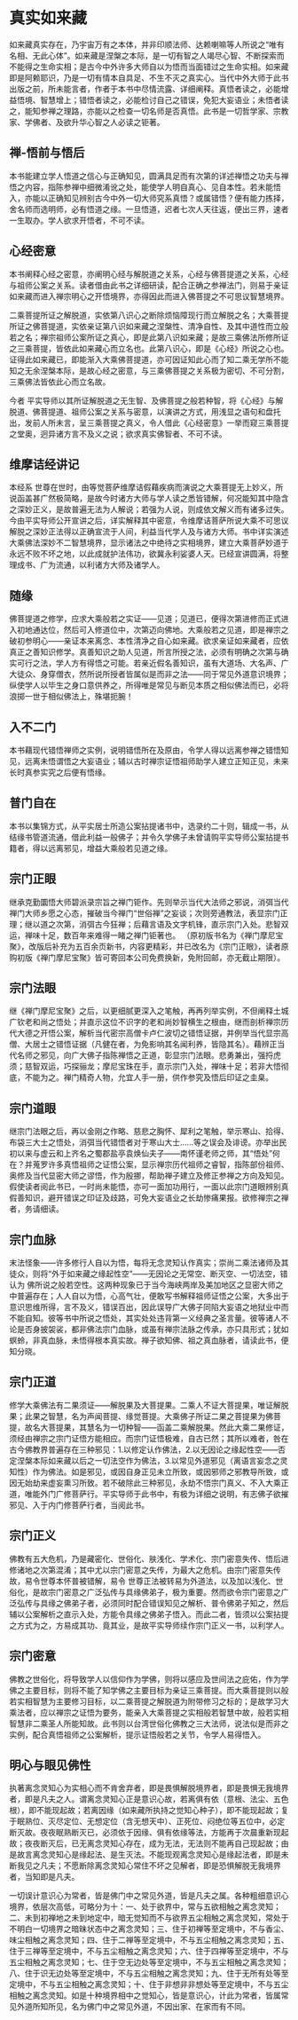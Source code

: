 # 真实如来藏

如来藏真实存在，乃宇宙万有之本体，并非印顺法师、达赖喇嘛等人所说之“唯有名相、无此心体”。如来藏是涅槃之本际，是一切有智之人竭尽心智、不断探索而不能得之生命实相；是古今中外许多大师自以为悟而当面错过之生命实相。如来藏即是阿赖耶识，乃是一切有情本自具足、不生不灭之真实心。当代中外大师于此书出版之前，所未能言者，作者于本书中尽情流露、详细阐释。真悟者读之，必能增益悟境、智慧增上；错悟者读之，必能检讨自己之错误，免犯大妄语业；未悟者读之，能知参禅之理路，亦能以之检查一切名师是否真悟。此书是一切哲学家、宗教家、学佛者、及欲升华心智之人必读之钜著。

## 禅-悟前与悟后

本书能建立学人悟道之信心与正确知见，圆满具足而有次第的详述禅悟之功夫与禅悟之内容，指陈参禅中细微淆讹之处，能使学人明自真心、见自本性。若未能悟入，亦能以正确知见辨别古今中外一切大师究系真悟？或属错悟？便有能力拣择，舍名师而选明师，必有悟道之缘。一旦悟道，迟者七次人天往返，便出三界，速者一生取办。学人欲求开悟者，不可不读。

## 心经密意

本书阐释心经之密意，亦阐明心经与解脱道之关系，心经与佛菩提道之关系，心经与祖师公案之关系。读者借由此书之详细研读，配合正确之参禅法门，则易于亲证如来藏而进入禅宗明心之开悟境界，亦得因此而进入佛菩提之不可思议智慧境界。

二乘菩提所证之解脱道，实依第八识心之断除烦恼障现行而立解脱之名；大乘菩提所证之佛菩提道，实依亲证第八识如来藏之涅槃性、清净自性、及其中道性而立般若之名；禅宗祖师公案所证之真心，即是此第八识如来藏；是故三乘佛法所修所证之三乘菩提，皆依此如来藏心而立名也。此第八识心，即是《心经》所说之心也。证得此如来藏已，即能渐入大乘佛菩提道，亦可因证知此心而了知二乘无学所不能知之无余涅槃本际，是故心经之密意，与三乘佛菩提之关系极为密切、不可分割，三乘佛法皆依此心而立名故。

今者 平实导师以其所证解脱道之无生智、及佛菩提之般若种智，将《心经》与解脱道、佛菩提道、祖师公案之关系与密意，以演讲之方式，用浅显之语句和盘托出，发前人所未言，呈三乘菩提之真义，令人借此《心经密意》一举而窥三乘菩提之堂奥，迥异诸方言不及义之说；欲求真实佛智者、不可不读。

## 维摩诘经讲记

本经系 世尊在世时，由等觉菩萨维摩诘假藉疾病而演说之大乘菩提无上妙义，所说函盖甚广然极简略，是故今时诸方大师与学人读之悉皆错解，何况能知其中隐含之深妙正义，是故普遍无法为人解说；若强为人说，则成依文解义而有诸多过失。今由平实导师公开宣讲之后，详实解释其中密意，令维摩诘菩萨所说大乘不可思议解脱之深妙正法得以正确宣流于人间，利益当代学人及与诸方大师。书中详实演述大乘佛法深妙不二智慧境界，显示诸法之中绝待之实相境界，建立大乘菩萨妙道于永远不败不坏之地，以此成就护法伟功，欲冀永利娑婆人天。已经宣讲圆满，将整理成书、广为流通，以利诸方大师及诸学人。

## 随缘

佛菩提道之修学，应求大乘般若之实证——见道；见道已，便得次第进修而正式进入初地通达位，然后可入修道位中，次第迈向佛地。大乘般若之见道，即是禅宗之破初参明心——亲证本来离念、本性清净之自心如来藏。欲求亲证如来藏者，应依真正之善知识修学。真善知识之助人见道，所言所授之法，必须有明确之次第与确实可行之法，学人方有得悟之可能。若亲近假名善知识，虽有大道场、大名声、广大徒众、身穿僧衣，然所说所授者皆属似是而非之法——同于常见外道意识境界；纵使学人以毕生之身口意供养之，所得唯是常见与断见本质之相似佛法而已，必将浪掷一世于相似佛法上，殊堪扼腕！

## 入不二门

本书藉现代错悟禅师之实例，说明错悟所在及原由，令学人得以远离参禅之错悟知见，远离未悟谓悟之大妄语业；辅以古时禅宗证悟祖师助学人建立正知正见，未来长时真参实究之后便有悟缘。

## 普门自在

本书以集锦方式，从平实居士所造公案拈提诸书中，选录约二十则，辑成一书，从结缘书管道流通，借此利益一般佛子；并令久学佛子未曾请购平实导师公案拈提书籍者，得以远离邪见，增益大乘般若见道之缘。

## 宗门正眼

继承克勤圜悟大师碧派录宗旨之禅门钜作。先则举示当代大法师之邪说，消弭当代禅门大师乡愿之心态，摧破当今禅门“世俗禅”之妄谈；次则旁通教法，表显宗门正理；继以道之次第，消弭古今狂禅；后藉言语及文字机锋，直示宗门入处。悲智双运，禅味十足，数百年来难得一睹之禅门钜著也。 （原初版书名为《禅门摩尼宝聚》，改版后补充为五百余页新书，内容更精彩，并已改名为《宗门正眼》，读者原购初版《禅门摩尼宝聚》皆可寄回本公司免费换新，免附回邮，亦无截止期限）。

## 宗门法眼

继《禅门摩尼宝聚》之后，以更细腻更深入之笔触，再再列举实例，不但阐释土城广钦老和尚之悟处；并直示这位不识字的老和尚妙智横生之根由，继而剖析禅宗历代大德之开悟公案，解析当代密宗高僧卡卢仁波切之错悟证据，并例举当代显宗高僧、大居士之错悟证据（凡健在者，为免影响其名闻利养，皆隐其名）。藉辨正当代名师之邪见，向广大佛子指陈禅悟之正道，彰显宗门法眼。悲勇兼出，强捋虎须；慈智双运，巧探骊龙；摩尼宝珠在手，直示宗门入处，禅味十足；若非大悟彻底，不能为之。禅门精奇人物，允宜人手一册，供作参究及悟后印证之圭臬。

## 宗门道眼

继宗门法眼之后，再以金刚之作略、慈悲之胸怀、犀利之笔触，举示寒山、拾得、布袋三大士之悟处，消弭当代错悟者对于寒山大士……等之误会及诽谤。亦举出民初以来与虚云和上齐名之蜀郡盐亭袁焕仙夫子——南怀谨老师之师，其“悟处”何在？并蒐罗许多真悟祖师之证悟公案，显示禅宗历代祖师之睿智，指陈部份祖师、奥修及当代显密大师之谬悟，作为殷挪，帮助禅子建立及修正参禅之方向及知见。假使读者阅此书已，一时尚未能悟，亦可一面加功用行，一面以此宗门道眼辨别真假善知识，避开错误之印证及歧路，可免大妄语业之长劫惨痛果报。欲修禅宗之禅者，务请细读。

## 宗门血脉

末法怪象——许多修行人自以为悟，每将无念灵知认作真实；崇尚二乘法诸师及其徒众，则将“外于如来藏之缘起性空”——无因论之无常空、断灭空、一切法空，错认为 佛所说之般若空性。这两种现象已于当今海峡两岸及美加地区之显密大师之中普遍存在；人人自以为悟，心高气壮，便敢写书解释祖师证悟之公案，大多出于意识思维所得，言不及义，错误百出，因此误导广大佛子同陷大妄语之地狱业中而不能自知。彼等书中所说之悟处，其实处处违背第一义经典之圣言量。彼等诸人不论是否身披袈裟，都非佛法宗门血脉，或虽有禅宗法脉之传承，亦只具形式；犹如螟蛉，非真血脉，未悟得根本真实故。禅子欲知佛、祖之真血脉者，请读此书，便知分晓。

## 宗门正道

修学大乘佛法有二果须证——解脱果及大菩提果。二乘人不证大菩提果，唯证解脱果；此果之智慧，名为声闻菩提、缘觉菩提。大乘佛子所证二果之菩提果为佛菩提，故名大菩提果，其慧名为一切种智——函盖二乘解脱果。然此大乘二果修证，须经由禅宗之宗门证悟方能相应。而宗门证悟极难，自古已然；其所以难者，咎在古今佛教界普遍存在三种邪见：1.以修定认作佛法，2.以无因论之缘起性空——否定涅槃本际如来藏以后之一切法空作为佛法，3.以常见外道邪见（离语言妄念之灵知性）作为佛法。如是邪见，或因自身正见未立所致，或因邪师之邪教导所致，或因无始劫来虚妄熏习所致。若不破除此三种邪见，永劫不悟宗门真义、不入大乘正道，唯能外门广修菩萨行。平实导师于此书中，有极为详细之说明，有志佛子欲摧邪见、入于内门修菩萨行者，当阅此书。

## 宗门正义

佛教有五大危机，乃是藏密化、世俗化、肤浅化、学术化、宗门密意失传、悟后进修诸地之次第混淆；其中尤以宗门密意之失传，为最大之危机。由宗门密意失传故，易令世尊本怀普被错解，易令 世尊正法被转易为外道法，以及加以浅化、世俗化，是故宗门密意之广泛弘传与具缘佛弟子，极为重要。然而欲令宗门密意之广泛弘传与具缘之佛弟子者，必须同时配合错误知见之解析、普令佛弟子知之，然后辅以公案解析之直示入处，方能令具缘之佛弟子悟入。而此二者，皆须以公案拈提之方式为之，方易成其功、竟其业，是故平实导师续作宗门正义一书，以利学人。

## 宗门密意

佛教之世俗化，将导致学人以信仰作为学佛，则将以感应及世间法之庇佑，作为学佛之主要目标，则将不能了知学佛之主要目标为亲证三乘菩提。而大乘菩提则以般若实相智慧为主要修习目标，以二乘菩提之解脱道为附带修习之标的；是故学习大乘法者，应以禅宗之证悟为要务，能亲入大乘菩提之实相般若智慧中故，般若实相智慧非二乘圣人所能知故。此书则以台湾世俗化佛教之三大法师，说法似是而非之实例，配合真悟祖师之公案解析，提示证悟般若之关节，令学人易得悟入。

## 明心与眼见佛性

执著离念灵知心为实相心而不肯舍弃者，即是畏惧解脱境界者，即是畏惧无我境界者，即是凡夫之人。谓离念灵知心正是意识心故，若离俱有依（意根、法尘、五色根），即不能现起故；若离因缘（如来藏所执持之觉知心种子），即不能现起故；复于眠熟位、灭尽定位、无想定位（含无想天中）、正死位、闷绝位等五位中，必定断灭故。夜夜眠熟断灭已，必须依于因缘、俱有依缘等法，方能再于次晨重新现起故；夜夜断灭后，已无离念灵知心存在，成为无法，无法则不能再自己现起故；由是故言离念灵知心是缘起法、是生灭法。不能现观离念灵知心是缘起法者，即是未断我见之凡夫；不愿断除离念灵知心常住不坏之见解者，即是恐惧解脱无我境界者，当知即是凡夫。

一切误计意识心为常者，皆是佛门中之常见外道，皆是凡夫之属。各种粗细意识心境界，依层次高低，可略分为十：一、处于欲界中，常与五欲相触之离念灵知；二、未到初禅地之未到地定中，暗无觉知而不与欲界五尘相触之离念灵知，常处于不明白一切境界之暗昧状态中之离念灵知；三、住于初禅等至定境中，不与香尘、味尘相触之离念灵知；四、住于二禅等至定境中，不与五尘相触之离念灵知；五、住于三禅等至定境中，不与五尘相触之离念灵知；六、住于四禅等至定境中，不与五尘相触之离念灵知；七、住于空无边处等至定境中，不与五尘相触之离念灵知；八、住于识无边处等至定境中，不与五尘相触之离念灵知；九、住于无所有处等至定境中，不与五尘相触之离念灵知；十、住于非想非非想处等至定境中，不与五尘相触之离念灵知。如是十种境界相中之觉知心，皆是意识心，计此为常者，皆属常见外道所知所见，名为佛门中之常见外道，不因出家、在家而有不同。
